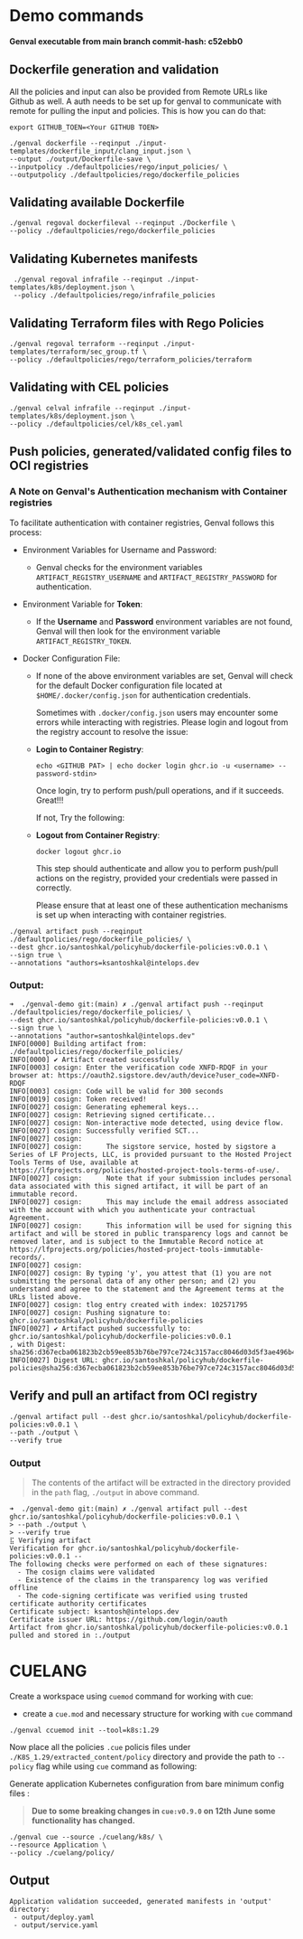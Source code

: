 # Demo commands

#### Genval executable from main branch  commit-hash: c52ebb0


## Dockerfile generation and validation

All the policies and input can also be provided from Remote URLs like Github as well.
A auth needs to be set up for genval to communicate with remote for pulling the input and policies.
This is how you can do that:

`export GITHUB_TOEN=<Your GITHUB TOEN>`

```shell
./genval dockerfile --reqinput ./input-templates/dockerfile_input/clang_input.json \
--output ./output/Dockerfile-save \
--inputpolicy ./defaultpolicies/rego/input_policies/ \
--outputpolicy ./defaultpolicies/rego/dockerfile_policies
```


## Validating available Dockerfile

```shell
./genval regoval dockerfileval --reqinput ./Dockerfile \
--policy ./defaultpolicies/rego/dockerfile_policies
```

## Validating Kubernetes manifests

```shell
 ./genval regoval infrafile --reqinput ./input-templates/k8s/deployment.json \
 --policy ./defaultpolicies/rego/infrafile_policies
 ```

## Validating Terraform files with Rego Policies

```shell
./genval regoval terraform --reqinput ./input-templates/terraform/sec_group.tf \
--policy ./defaultpolicies/rego/terraform_policies/terraform
```

## Validating with CEL policies

```shell
./genval celval infrafile --reqinput ./input-templates/k8s/deployment.json \
--policy ./defaultpolicies/cel/k8s_cel.yaml
```

## Push policies, generated/validated config files to OCI registries

### A Note on Genval's Authentication mechanism with Container registries 

To facilitate authentication with container registries, Genval follows this process:

- Environment Variables for Username and Password:

    - Genval checks for the environment variables `ARTIFACT_REGISTRY_USERNAME` and `ARTIFACT_REGISTRY_PASSWORD` for authentication.

- Environment Variable for **Token**:

    - If the **Username** and **Password** environment variables are not found, Genval will then look for the environment variable `ARTIFACT_REGISTRY_TOKEN`.

- Docker Configuration File:

    - If none of the above environment variables are set, Genval will check for the default Docker configuration file located at `$HOME/.docker/config.json` for authentication credentials.


      Sometimes with `.docker/config.json` users may encounter some errors while interacting with registries. Please login and logout from the registry account to resolve the issue:

  - **Login to Container Registry**:
  
    `echo <GITHUB PAT> | echo docker login ghcr.io -u <username> --password-stdin>`

    Once login, try to perform push/pull operations, and if it succeeds. Great!!!

    If not, Try the following:

  - **Logout from Container Registry**:
 
    `docker logout ghcr.io`

    This step should authenticate and allow you to perform push/pull actions on the registry, provided your credentials were passed in correctly.

    Please ensure that at least one of these authentication mechanisms is set up when interacting with container registries.

```shell
./genval artifact push --reqinput ./defaultpolicies/rego/dockerfile_policies/ \
--dest ghcr.io/santoshkal/policyhub/dockerfile-policies:v0.0.1 \
--sign true \
--annotations "authors=ksantoshkal@intelops.dev
```
### Output:
```shell
➜  ./genval-demo git:(main) ✗ ./genval artifact push --reqinput ./defaultpolicies/rego/dockerfile_policies/ \
--dest ghcr.io/santoshkal/policyhub/dockerfile-policies:v0.0.1 \
--sign true \
--annotations "author=santoshkal@intelops.dev"
INFO[0000] Building artifact from: ./defaultpolicies/rego/dockerfile_policies/ 
INFO[0000] ✔ Artifact created successfully              
INFO[0003] cosign: Enter the verification code XNFD-RDQF in your browser at: https://oauth2.sigstore.dev/auth/device?user_code=XNFD-RDQF 
INFO[0003] cosign: Code will be valid for 300 seconds   
INFO[0019] cosign: Token received!                      
INFO[0027] cosign: Generating ephemeral keys...         
INFO[0027] cosign: Retrieving signed certificate...     
INFO[0027] cosign: Non-interactive mode detected, using device flow. 
INFO[0027] cosign: Successfully verified SCT...         
INFO[0027] cosign:                                      
INFO[0027] cosign:      The sigstore service, hosted by sigstore a Series of LF Projects, LLC, is provided pursuant to the Hosted Project Tools Terms of Use, available at https://lfprojects.org/policies/hosted-project-tools-terms-of-use/. 
INFO[0027] cosign:      Note that if your submission includes personal data associated with this signed artifact, it will be part of an immutable record. 
INFO[0027] cosign:      This may include the email address associated with the account with which you authenticate your contractual Agreement. 
INFO[0027] cosign:      This information will be used for signing this artifact and will be stored in public transparency logs and cannot be removed later, and is subject to the Immutable Record notice at https://lfprojects.org/policies/hosted-project-tools-immutable-records/. 
INFO[0027] cosign:                                      
INFO[0027] cosign: By typing 'y', you attest that (1) you are not submitting the personal data of any other person; and (2) you understand and agree to the statement and the Agreement terms at the URLs listed above. 
INFO[0027] cosign: tlog entry created with index: 102571795 
INFO[0027] cosign: Pushing signature to: ghcr.io/santoshkal/policyhub/dockerfile-policies 
INFO[0027] ✔ Artifact pushed successfully to: ghcr.io/santoshkal/policyhub/dockerfile-policies:v0.0.1
, with Digest: sha256:d367ecba061823b2cb59ee853b76be797ce724c3157acc8046d03d5f3ae496b4 
INFO[0027] Digest URL: ghcr.io/santoshkal/policyhub/dockerfile-policies@sha256:d367ecba061823b2cb59ee853b76be797ce724c3157acc8046d03d5f3ae496b4 
```

## Verify and pull an artifact from OCI registry

```shell
./genval artifact pull --dest ghcr.io/santoshkal/policyhub/dockerfile-policies:v0.0.1 \
--path ./output \
--verify true
```
### Output
> The contents of the artifact will be extracted in the directory provided in the `path` flag, `./output` in above command. 
```shell
➜  ./genval-demo git:(main) ✗ ./genval artifact pull --dest ghcr.io/santoshkal/policyhub/dockerfile-policies:v0.0.1 \
> --path ./output \
> --verify true
⣯ Verifying artifact
Verification for ghcr.io/santoshkal/policyhub/dockerfile-policies:v0.0.1 --
The following checks were performed on each of these signatures:
  - The cosign claims were validated
  - Existence of the claims in the transparency log was verified offline
  - The code-signing certificate was verified using trusted certificate authority certificates
Certificate subject: ksantosh@intelops.dev
Certificate issuer URL: https://github.com/login/oauth
Artifact from ghcr.io/santoshkal/policyhub/dockerfile-policies:v0.0.1 pulled and stored in :./output
```


# CUELANG
Create a workspace using `cuemod` command for working with cue:
- create a `cue.mod` and necessary structure for working with `cue` command
```shell
./genval ccuemod init --tool=k8s:1.29
```

Now place all the policies `.cue` policis files under `./K8S_1.29/extracted_content/policy` directory and provide the path to `--policy` flag while using `cue` command as following:

Generate application Kubernetes configuration from bare minimum config files :
> **Due to some breaking changes in `cue:v0.9.0` on 12th June some functionality has changed.**

```shell
./genval cue --source ./cuelang/k8s/ \               
--resource Application \
--policy ./cuelang/policy/
```

## Output
```shell
Application validation succeeded, generated manifests in 'output' directory:
 - output/deploy.yaml
 - output/service.yaml
 ```
